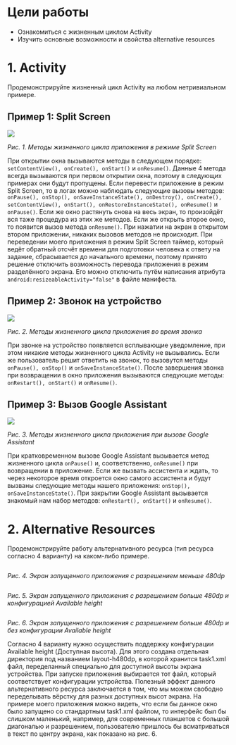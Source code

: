 # Цели работы

- Ознакомиться с жизненным циклом Activity
- Изучить основные возможности и свойства alternative resources

# 1. Activity

Продемонстрируйте жизненный цикл Activity на любом нетривиальном примере.

## Пример 1: Split Screen

![](https://raw.githubusercontent.com/alexnevskiy/GermanExam/master/labs/images/Split%20Screen.png)

*Рис. 1. Методы жизненного цикла приложения в режиме Split Screen*

При открытии окна вызываются методы в следующем порядке: `setContentView(), onCreate(), onStart()` и `onResume()`.  Данные 4 метода всегда вызываются при первом открытии окна, поэтому в следующих примерах они будут пропущены. Если перевести приложение в режим Split Screen, то в логах можно наблюдать следующие вызовы методов: `onPause(), onStop(), onSaveInstanceState(), onDestroy(), onCreate(), setContentView(), onStart(), onRestoreInstanceState(), onResume()` и `onPause()`. Если же окно растянуть снова на весь экран, то произойдёт вся таже процедура из этих же методов. Если же открыть второе окно, то появится вызов метода `onResume()`. При нажатии на экран в открытом втором приложении, никаких вызовов методов не происходит. При переведении моего приложения в режим Split Screen таймер, который ведёт обратный отсчёт времени для подготовки человека к ответу на задание, сбрасывается до начального времени, поэтому принято решение отключить возможность перевода приложения в режим разделённого экрана. Его можно отключить путём написания атрибута `android:resizeableActivity="false"` в файле манифеста.

## Пример 2: Звонок на устройство

![](https://raw.githubusercontent.com/alexnevskiy/GermanExam/master/labs/images/Call%20device.png)

*Рис. 2. Методы жизненного цикла приложения во время звонка*

При звонке на устройство появляется всплывающие уведомление, при этом никакие методы жизненного цикла Activity не вызывались. Если же пользователь решит ответить на звонок, то вызовутся методы `onPause(), onStop()` и `onSaveInstanceState()`. После завершения звонка при возвращении в окно приложения вызываются следующие методы: `onRestart(), onStart()` и `onResume()`.

## Пример 3: Вызов Google Assistant

![](https://raw.githubusercontent.com/alexnevskiy/GermanExam/master/labs/images/Google%20Assistant.png)

*Рис. 3. Методы жизненного цикла приложения при вызове Google Assistant*

При кратковременном вызове Google Assistant вызывается метод жизненного цикла `onPause()` и, соответственно, `onResume()` при возвращении в приложение. Если же вызвать ассистента и ждать, то через некоторое время откроется окно самого ассистента и будут вызваны следующие методы нашего приложения: `onStop(), onSaveInstanceState()`. При закрытии Google Assistant вызывается знакомый нам набор методов: `onRestart(), onStart()` и `onResume()`.

# 2. Alternative Resources

Продемонстрируйте работу альтернативного ресурса (тип ресурса согласно 4 варианту) на каком-либо примере.

![]()

*Рис. 4. Экран запущенного приложения с разрешением меньше 480dp*

![]()

*Рис. 5. Экран запущенного приложения с разрешением больше 480dp и конфигурацией Available height*

![]()

*Рис. 6. Экран запущенного приложения с разрешением больше 480dp и без конфигурации Available height*

Согласно 4 варианту нужно осуществить поддержку конфигурации Available height (Доступная высота). Для этого создана отдельная директория под названием layout-h480dp, в которой хранится task1.xml файл, переделанный специально для доступной высоты экрана устройства. При запуске приложения выбирается тот файл, который соответствует конфигурации устройства. Полезный эффект данного альтернативного ресурса заключается в том, что мы можем свободно переделывать вёрстку для разных доступных высот экрана. На примере моего приложения можно видеть, что если бы данное окно было запущено со стандартным task1.xml файлом, то интерфейс был бы слишком маленький, например, для современных планшетов с большой диагональю и разрешением, пользователю пришлось бы всматриваться в текст по центру экрана, как показано на рис. 6.

